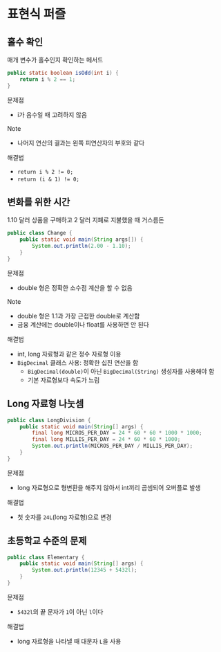 # 표현식 퍼즐 #
## 홀수 확인
매개 변수가 홀수인지 확인하는 메서드
```java
public static boolean isOdd(int i) {
    return i % 2 == 1;
}
```
문제점
* i가 음수일 때 고려하지 않음

Note
* 나머지 연산의 결과는 왼쪽 피연산자의 부호와 같다

해결법
* `return i % 2 != 0;`
* `return (i & 1) != 0;`

## 변화를 위한 시간
1.10 달러 상품을 구매하고 2 달러 지폐로 지불했을 때 거스름돈
```java
public class Change {
    public static void main(String args[]) {
        System.out.println(2.00 - 1.10);
    }
}
```
문제점
* double 형은 정확한 소수점 계산을 할 수 없음

Note
* double 형은 1.1과 가장 근접한 double로 계산함
* 금융 계산에는 double이나 float를 사용하면 안 된다

해결법
* int, long 자료형과 같은 정수 자료형 이용
* `BigDecimal` 클래스 사용: 정확한 십진 연산을 함
    * `BigDecimal(double)`이 아닌 `BigDecimal(String)` 생성자를 사용해야 함
    * 기본 자료형보다 속도가 느림

## Long 자료형 나눗셈

```java
public class LongDivision {
    public static void main(String[] args) {
        final long MICROS_PER_DAY = 24 * 60 * 60 * 1000 * 1000;
        final long MILLIS_PER_DAY = 24 * 60 * 60 * 1000;
        System.out.println(MICROS_PER_DAY / MILLIS_PER_DAY);
    }
}
```
문제점
* long 자료형으로 형변환을 해주지 않아서 int끼리 곱셈되어 오버플로 발생

해결법
* 첫 숫자를 `24L`(long 자료형)으로 변경

## 초등학교 수준의 문제
```java
public class Elementary {
    public static void main(String[] args) {
        System.out.println(12345 + 5432l);
    }
}
```
문제점
* `5432l`의 끝 문자가 `1`이 아닌 `l`이다

해결법
* long 자료형을 나타낼 때 대문자 `L`을 사용